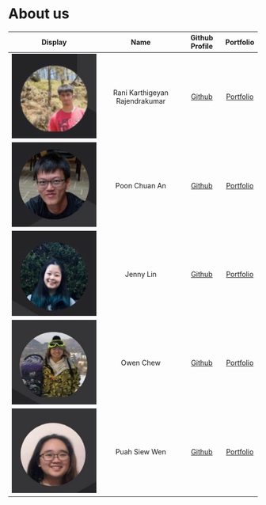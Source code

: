 # About us

Display | Name | Github Profile | Portfolio 
--------|:----:|:--------------:|:---------:
![Karthigeyan](diagrams/karthig.jpg) | Rani Karthigeyan Rajendrakumar| [Github](https://github.com/) | [Portfolio](docs/team/johndoe.md)
![Chuan An](diagrams/chuan_an.jpg) | Poon Chuan An | [Github](https://github.com/poonchuanan) | [Portfolio](team/poonchuanan.md)
![Jenny](diagrams/jenny.jpg) | Jenny Lin | [Github](https://github.com/jlifah) | [Portfolio](team/jlifah.md)
![Owen](diagrams/owen.jpg) | Owen Chew | [Github](https://github.com/chewyang) | [Portfolio](docs/team/johndoe.md)
![Siew Wen](diagrams/siew_wen.jpg) | Puah Siew Wen | [Github](https://github.com/e0425705) | [Portfolio](team/e0425705.md)
